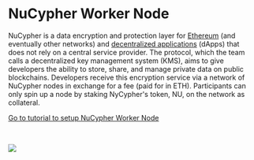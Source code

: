 # NuCypher Worker Node

NuCypher is a data encryption and protection layer for [Ethereum](https://messari.io/asset/ethereum) (and eventually other networks) and [decentralized applications](https://messari.io/resource/decentralized-applications-dapps) (dApps) that does not rely on a central service provider. The protocol, which the team calls a decentralized key management system (KMS), aims to give developers the ability to store, share, and manage private data on public blockchains. Developers receive this encryption service via a network of NuCypher nodes in exchange for a fee (paid for in ETH). Participants can only spin up a node by staking NyCypher's token, NU, on the network as collateral.

​[Go to tutorial to setup NuCypher Worker Node](https://app.gitbook.com/@ankr/s/docs/\~/drafts/-MLEXM\_gy0lx-QEVW4xu/staking-nodes/nucypher-worker-node/tutorial)​

​​

![](https://gblobscdn.gitbook.com/assets%2F-MF6NYa65t3TUvQZ0zRX%2F-ML9VVlc7iP5Xu7XMyn5%2F-ML9VwR3Z13fuICWHHUE%2Fimage.png?alt=media\&token=9f123f1d-c652-4933-83d4-e1d4afbc7222)
